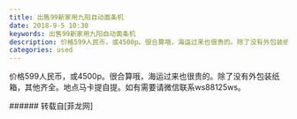 ```yaml
---
title: 出售99新家用九阳自动面条机
date: 2018-9-5 10:30
keywords: 出售99新家用九阳自动面条机
description: 价格599人民币，或4500p。很合算哦，海运过来也很贵的。除了没有外包装纸箱，其他齐全。地点马卡提自提。如有需要请微信联系ws88125ws。
categories: used
---
```

<td class="t_f" id="postmessage_1728318">

价格599人民币，或4500p。很合算哦，海运过来也很贵的。除了没有外包装纸箱，其他齐全。地点马卡提自提。如有需要请微信联系ws88125ws。<br/>
</td>
###### 转载自[菲龙网]